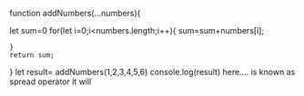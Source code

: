 function addNumbers(...numbers){

 let sum=0
    for(let i=0;i<numbers.length;i++){
          sum=sum+numbers[i];
          
    }
    return sum;
}
let result= addNumbers(1,2,3,4,5,6)
console.log(result)
here.... is known as spread operator
it will 